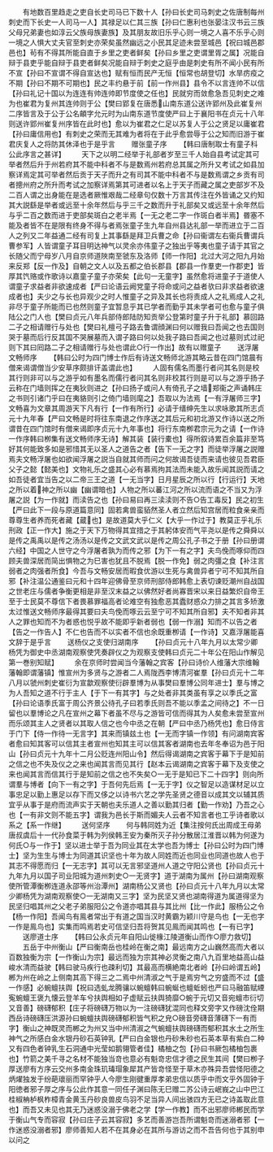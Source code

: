 <!-- { "loadSidebar": true } -->
　　有地数百里趋走之吏自长史司马已下数十人【孙曰长史司马刺史之佐唐制每州刺史而下长史一人司马一人】其禄足以仁其三族【孙曰仁惠利也张晏注汉书云三族父母兄弟妻也如淳云父族母族妻族】及其朋友故旧乐乎心则一境之人喜不乐乎心则一境之人惧大丈夫官至刺史亦荣矣虽然幽远之小民其足迹未尝至城邑【祝曰城邑郡邑也】茍有不得其所能自直于乡里之吏者鲜矣【孙曰乡里之吏谓里胥之属】况能自辩于县吏乎能自辩于县吏者鲜矣况能自辩于刺史之庭乎由是刺史有所不闻小民有所不宣【孙曰不宣谓不得自宣达也】赋有恒而民产无恒【恒常也胡登切】水旱疠疫之不期【孙曰不期不可期也】民之丰约悬于前【前一作州县】县令不以言连帅不以信【孙曰礼记十国以为连连有帅连帅即节度使之任也】民就穷而敛愈急吾见刺史之难为也崔君为复州其连帅则于公【樊曰郢复在唐悉山南东道公送许郢州及此崔复州二序皆言及于公于公名頔字允元时为山南东道节度使严曰上于襄阳书在贞元十八年则送许郢州崔复州序皆在此时也】愈以为崔君之仁足以苏复人于公之贤足以庸崔君【孙曰庸信用也】有刺史之荣而无其难为者将在于此乎愈尝辱于公之知而旧游于崔君庆复人之将防其休泽也于是乎言
　　赠张童子序
　　【韩曰唐制取士有童子科公此序言之甚详】
　　天下之以明二经举于礼部者岁至三千人始自县考试定其可举者然后升于州若府其不能中科者不与是数焉州若府总其属之所升又考试之如县加察详焉定其可举者然后贡于天子而升之有司其不能中科者不与是数焉谓之乡贡有司者摠州府之所升而考试之加察详焉第其可进者以名上于天子而藏之属之吏部岁不及二百人谓之出身能在是选者厥惟艰哉二经章句仅数十万言其传注在外皆诵之又约知其大説繇是举者或远至十余年然后与乎三千之数而升于礼部矣又或远至十余年然后与乎二百之数而进于吏部矣斑白之老半焉【一无之老二字一作斑白者半焉】昬塞不能及者皆不在是限有终身不得与者焉张童子生九年自州县达礼部一举而进立于二百人之列又二年益通二经有司复上其事繇是拜卫兵曹之命【孙曰衞谓左右衞兵曹谓兵曹参军】人皆谓童子耳目明达神气以灵余亦伟童子之独出乎等夷也童子请于其官之长随父而宁母岁八月自京师道陜南至虢东及洛师【师一作阳】北过大河之阳九月始来反郑【反一作及】自朝之文人以及五都之伯长郡县【郡县一作羣吏一作郡吏】皆厚其饩赂或作歌诗以嘉童子童子亦荣矣【此句一无童字】虽然愈将进童子于道使人谓童子求益者非欲速成者【严曰论语云阙党童子将命或问之益者欤曰非求益者欲速成者也】夫少之与长也异观少之时人惟童子之异及其长也将责成人之礼焉成人之礼非尽于童子所能而已也然则童子宜暂息乎其已学者而勤乎其未学者可也愈与童子俱陆公之门人也【樊曰贞元八年兵部侍郎陆防知贡举公登第时童子升于礼部】慕回路二子之相请赠行与处也【樊曰礼檀弓子路去鲁谓顔渊曰何以赠我曰吾闻之也去国则哭于墓而后行反其国不哭展墓而入谓子路曰何以处我子路曰吾闻之也过墓则式过祀则下其曰囘路二子之相请赠行与处也谓此○行一作出】故有以赠童子
　　送浮屠文畅师序
　　【韩曰公时为四门博士作后有诗送文畅师北游其略云昔在四门馆晨有僧来谒谓僧当少安草序颇排讦盖谓此也】
　　人固有儒名而墨行者问其名则是校其行则非可以与之游乎如有墨名而儒行者问其名则非校其行则是可以与之游乎扬子云称在门墙则挥之在夷狄则进之【孙曰扬子或问人有倚孔子之墙郑衞之声诵韩庄之书则引诸门乎曰在夷貉则引之倚门墙则麾之】吾取以为法焉【一有浮屠师三字】文畅喜为文章其周游天下凡有行【一作有所行】必请于缙绅先生以求咏歌其所志贞元十九年春【严曰文畅是时将往东南退之作序送之其后元和初北游又作诗以送之所谓昔在四门馆时有僧来谒即序贞元十九年事也】将行东南栁君宗元为之请【一作诗一作序韩曰栁集有送文畅师序无诗】解其装【装行橐也】得所叙诗累百余篇非至笃好其何能致多如是邪惜其无以圣人之道告之者【告下一无之字】而徒举浮屠之説赠焉夫文畅浮屠也如欲闻浮屠之説当自就其师而问之何故谒吾徒而来请也彼见吾君臣父子之懿【懿美也】文物礼乐之盛其心必有慕焉拘其法而未能入故乐闻其説而请之如吾徒者宜当告之以二帝三王之道【一无当字】日月星辰之所以行【行运行】天地之所以着神之所以幽【幽谓暗也】人物之所以蕃江河之所以流而语之不当又为浮屠之説【为一作就】而渎告之也【孙曰易曰再三渎渎则不告○告工毒反】民之初生【严曰此下一段与原道篇意同】固若禽兽蛮貊然圣人者立然后知宫居而粒食亲亲而尊尊生者养而死者藏【蔵也】是故道莫大乎仁义【大乎一作过于】教莫正乎礼乐刑政【正一作大】施之于天下万物得其宜措之于其躬体安而气平尧以是传之舜舜以是传之禹禹以是传之汤汤以是传之文武文武以是传之周公孔子书之于册【孙曰册谓六经】中国之人世守之今浮屠者孰为而传之邪【为下一有之字】夫鸟俛而啄仰而四顾夫兽深居而简出惧物之为巳害也犹且不脱焉【脱一作免】弱之肉彊之食【补注言弱者之肉强者所食】今吾与文畅安居而暇食优游以生死与禽兽异者宁可不知其所自邪【补注温公通鉴曰元和十四年迎佛骨至京师刑部侍郎韩愈上表切谏贬潮州自战国之世老庄与儒者争衡更相是非至汉末益之以佛然好者尚寡晋宋以来日益繁炽自帝王至于士民莫不尊信下者畏慕罪福高者论难空有独愈恶其蠹财惑众力排之其言多矫激太过惟送文畅师序最得其要曰夫鸟俛而啄云云至宁可不知其所自邪】夫不知者非其人之罪也知而不为者惑也悦乎故不能即乎新者弱也【弱一作溺】知而不以告之者【告之一作告人】不仁也告而不以实者不信也余既重栁请【一作诗】又嘉浮屠能喜文辞于是乎言
　　送杨仪之支使归湖南序
　　【孙曰贞元十八年九月以太常少卿杨凭为御史中丞湖南观察使凭奏辟仪之为观察支使韩曰贞元二十年公在阳山作解见第一巻别知赋】
　　余在京师时尝闻当今藩翰之宾客【孙曰诗价人维藩大宗维翰藩翰即谓藩镇】惟宣州为多贤与之游者二人焉陇西李博清河崔羣【孙曰贞元十二年八月以虢州刺史崔衍为宣歙观察使衍辟羣博为从事樊曰羣博公同年进士】羣与博之为人吾知之道不行于主人【于下一有其字】与之处者非其类虽有享之以季氏之富【孙曰论语季氏富于周公齐景公待孔子曰若季氏则吾不能以季孟之间待之】不一日留也以羣博论之凡在宣州之幕下者虽不尽与之游皆可信而得其为人矣愈未尝至宣州而乐颂其主人之贤者以其取人信之也今中丞之在朝【严曰中丞乃杨凭也】愈日侍言于门下【侍一作待一无言字】其来而镇兹土也【一无而字镇一作领】有问湖南宾客者愈曰知其客可以信其主者宣州也知其主可以信其客者湖南也去年冬奉诏为邑于阳山【孙曰贞元十九年十二月公贬连州阳山令】然后得谒湖南之宾客于幕下于是知前之信之也不失及仪之之来也闻其言而见其行【赵本云谒湖南之宾客于幕下及支使之来也闻其言而信其行于是知前之信之也不失矣○一无于是知已下二十四字】则向所谓羣与博者【向下一有之字】于吾何先后焉【一无于字】仪之智足以造谋材足以立事忠足以勤上惠足以存下而又侈之以诗书六艺之学先圣贤之德音以成其文以辅其质宜乎从事于是府而流声实于天朝也夫乐道人之善以勤其归者【勤一作劝】乃吾之心也【一有非文则不能五字】谓我为邑长于斯而媚夫人云者不知言者也工乎诗者歌以系之【系一作继】
　　送何坚序
　　何与韩同姓为近【集注按何氏出周成王母弟唐叔虞后十一代孙食菜于韩为列侯韩王安为秦所灭子孙分散居江淮晋以韩为何遂为何氏○与一作于】坚以进士举于吾为同业其在太学也吾为博士【孙曰公时为四门博士】坚为生生与博士为同道其识坚也十年为故人同姓而近也同业也同道也故人也于其志不得愿而归【一无志字】其可以无言邪坚道州人道之守阳公贤也【孙曰贞元十九年九月以国子司业阳城为道州刺史○一无贤字】道于湖南为属州【孙曰湖南观察使所管潭衡栁连道永邵等州治潭州】湖南杨公又贤也【孙曰贞元十八年九月以太常少卿杨凭为湖南观察使○一无湖南又三字】坚为民坚又贤也湖南得道为属道得坚为民坚归唱其州之父老子弟服阳公之令道亦唱其县与其比州【比一作此】服杨公之令【杨一作阳】吾闻鸟有鳯者常出于有道之国当汉时黄霸为颖川守是鸟也【一无也字一作是鳯鸟也】实集而鸣焉若史可信坚归吾将贺其见鳯而闻其鸣也【一有已字】
　　送廖道士序
　　【韩曰公永贞元年自阳山徙椽江陵道衡山而作○廖力救切】
　　五岳于中州衡山【严曰衡南岳也桂岭在衡之南】最远南方之山巍然高而大者以百数独衡为宗【一作衡山为宗】最远而独为宗其神必灵衡之南八九百里地益高山益峻水清而益驶【韩曰驶马疾行也疎利切】其最高而横絶南北者岭【孙曰岭谓五岭】郴为州在岭之上侧南其高下得三之二焉中州清淑之气于是焉穷气之穷盛而不过【盛一作感】必蜿蟺扶舆【祝曰选虬龙腾骧以蜿蟺韩曰蜿蜒也蟺蚯蚓也严曰马融笛赋緸寃蜿蟺王褒九懐云登羊车兮扶舆相如子虚赋云扶舆猗靡○蜿于元切又音宛蟺市衍切又音善】磅礴郁积【庄子将磅礴万物以为一注磅礴犹混同也释文旁字又作磅沈佺期西岳诗磅礴压洪源孙曰蜿蟺扶舆磅礴郁积皆气积之皃○磅音旁礴音薄礴下一有而字】衡山之神既灵而郴之为州又当中州清淑之气蜿蟺扶舆磅礴而郁积其水土之所生神气之所感白金水银丹砂石英钟乳【严曰白金银也丹砂朱砂也石英本草有紫白二种又有四色者钟乳生石洞通中光莹如鹅翎管者佳】橘柚之包【孙曰书厥包橘柚包裹也】竹箭之美千寻之名材不能独当竒也意必有魁竒忠信才德之民生其间【樊曰栁子厚送廖有方序云交州多南金珠玑瑇瑁象犀其产皆竒怪至于草木亦殊异吾尝怪阳德之炳燿独发于纷葩瓌丽而罕钟乎人今廖生刚徤重厚孝弟忠信以质乎中而文乎外固钟于阳徳者邪子厚之序与公此作其意一同任子渊曰陈无巳赠二苏公诗云岷峩之山中巴江桂椒柟栌枫柞樟青金黄玉丹砂良兽皮鸟羽不足当异人间出骇四方无已之诗盖取此意也】而吾又未见也其无乃迷惑没溺于佛老之学【学一作教】而不出邪廖师郴民而学于衡山气专而容寂【孙曰庄子云其容寂】多艺而善游岂吾所谓魁竒而迷溺者邪【一作迷惑没溺者邪】廖师善知人若不在其身必在其所与游访之而不吾告何也于其别申以问之
